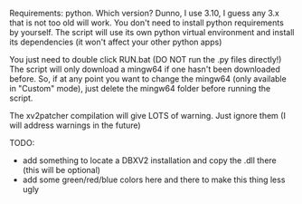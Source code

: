 Requirements: python. Which version? Dunno, I use 3.10, I guess any 3.x that is not too old will work.
You don't need to install python requirements by yourself. The script will use its own python virtual environment and install its dependencies (it won't affect your other python apps)

You just need to double click RUN.bat (DO NOT run the .py files directly!)
The script will only download a mingw64 if one hasn't been downloaded before.
So, if at any point you want to change the mingw64 (only available in "Custom" mode), just delete the mingw64 folder before running the script.

The xv2patcher compilation will give LOTS of warning. Just ignore them (I will address warnings in the future)

TODO: 
- add something to locate a DBXV2 installation and copy the .dll there (this will be optional)
- add some green/red/blue colors here and there to make this thing less ugly
